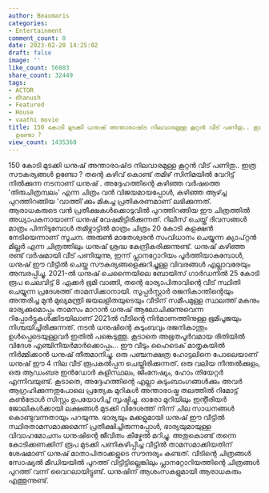 ```yaml
---
author: Beaumaris
categories:
- Entertainment
comment_count: 0
date: 2023-02-20 14:25:02
draft: false
image: ''
like_count: 56083
share_count: 32449
tags:
- ACTOR
- dhanush
- Featured
- House
- vaathi movie
title: 150 കോടി മുടക്കി ധനുഷ് അന്താരാഷ്‌ട്ര നിലവാരമുള്ള കൂറ്റൻ വീട് പണിതു.. ഇത്ര സൗകര്യങ്ങൾ
  ഉണ്ടോ ?
view_count: 1435360
---
```


150 കോടി മുടക്കി ധനുഷ് അന്താരാഷ്‌ട്ര നിലവാരമുള്ള കൂറ്റൻ വീട് പണിതു.. ഇത്ര സൗകര്യങ്ങൾ ഉണ്ടോ ? തന്റെ കഴിവ് കൊണ്ട് തമിഴ് സിനിമയിൽ വേറിട്ട് നിൽക്കുന്ന നടനാണ് ധനുഷ് . അദ്ദേഹത്തിന്റെ കഴിഞ്ഞ വർഷത്തെ 'തിരുചിത്രമ്പലം' എന്ന ചിത്രം വൻ വിജയമായപ്പോൾ, കഴിഞ്ഞ ആഴ്ച്ച പുറത്തിറങ്ങിയ 'വാത്തി'ക്കും മികച്ച പ്രതികരണമാണ് ലഭിക്കുന്നത്. ആരാധകരുടെ വൻ പ്രതീക്ഷകൾക്കൊടുവിൽ പുറത്തിറങ്ങിയ ഈ ചിത്രത്തിൽ അധ്യാപകനായാണ് ധനുഷ് വേഷമിട്ടിരിക്കുന്നത്. റിലീസ് ചെയ്ത് ദിവസങ്ങൾ മാത്രം പിന്നിടുമ്പോൾ തമിഴ്നാട്ടിൽ മാത്രം ചിത്രം 20 കോടി കളക്ഷൻ നേടിയെന്നാണ് സൂചന. അരുൺ മാതേശ്വരൻ സംവിധാനം ചെയ്യുന്ന ക്യാപ്റ്റൻ മില്ലർ എന്ന ചിത്രത്തിലും ധനുഷ് ശ്രദ്ധ കേന്ദ്രീകരിക്കുന്നുണ്ട്. ധനുഷ് കഴിഞ്ഞ രണ്ട് വർഷമായി വീട് പണിയുന്നു, ഇന്ന് പ്ലാനറ്റോറിയം പൂർത്തിയാകുമ്പോൾ, ധനുഷ് ഈ വീട്ടിൽ ചെയ്ത സൗകര്യങ്ങളെക്കുറിച്ചുള്ള വിവരങ്ങൾ എല്ലാവരേയും അമ്പരപ്പിച്ചു. 2021-ൽ ധനുഷ് ചെന്നൈയിലെ ബോയിസ് ഗാർഡനിൽ 25 കോടി രൂപ ചെലവിട്ട് 8 ഏക്കർ ഭൂമി വാങ്ങി, തന്റെ ഭാര്യാപിതാവിന്റെ വീട് സ്ഥിതി ചെയ്യുന്ന പ്രദേശത്ത് താമസിക്കാനായി. സൂപ്പർസ്റ്റാർ രജനികാന്തിന്റെയും അന്തരിച്ച മുൻ മുഖ്യമന്ത്രി ജയലളിതയുടെയും വീടിന് സമീപമുള്ള സ്ഥലത്ത് മകനും ഭാര്യക്കുമൊപ്പം താമസം മാറാൻ ധനുഷ് ആലോചിക്കുന്നുവെന്ന റിപ്പോർട്ടുകൾക്കിടയിലാണ് 2021ൽ വീടിന്റെ നിർമാണത്തിനുള്ള ഭൂമിപൂജയും നിശ്ചയിച്ചിരിക്കുന്നത്. നടൻ ധനുഷിന്റെ കുടുംബവും രജനികാന്തും ഉൾപ്പെടെയുള്ളവർ ഇതിൽ പങ്കെടുത്തു. കൂടാതെ അഭൂതപൂർവമായ രീതിയിൽ വിദേശ എഞ്ചിനീയർമാർക്കൊപ്പം... ഈ വീടും ഹൈടെക് മാതൃകയിൽ നിർമ്മിക്കാൻ ധനുഷ് തീരുമാനിച്ചു. ഒരു പഞ്ചനക്ഷത്ര ഹോട്ടലിനെ പോലെയാണ് ധനുഷ് ഈ 4 നില വീട് രൂപകൽപ്പന ചെയ്തിരിക്കുന്നത്. ഒരു വലിയ നീന്തൽക്കുളം, ഒരു ആഡംബര ഇൻഡോർ കളിസ്ഥലം, ജിംനേഷ്യം, ഹോം തിയേറ്റർ എന്നിവയുണ്ട്. കൂടാതെ, അദ്ദേഹത്തിന്റെ എല്ലാ കുടുംബാംഗങ്ങൾക്കും അവർ ആഗ്രഹിക്കുന്നതുപോലെ പ്രത്യേക മുറികൾ അന്താരാഷ്ട്ര തലത്തിൽ റിമോട്ട് കൺട്രോൾ സിസ്റ്റം ഉപയോഗിച്ച് സൃഷ്ടിച്ചു. ഓരോ മുറിയിലും ഇന്റീരിയർ ജോലികൾക്കായി ലക്ഷങ്ങൾ മുടക്കി വിദേശത്ത് നിന്ന് ചില സാധനങ്ങൾ കൊണ്ടുവന്നതായും പറയുന്നു. ഭാര്യയും മക്കളുമായി ധനുഷ് ഈ വീട്ടിൽ സ്ഥിരതാമസമാക്കുമെന്ന് പ്രതീക്ഷിച്ചിരുന്നപ്പോൾ, ഭാര്യയുമായുള്ള വിവാഹമോചനം ധനുഷിന്റെ ജീവിതം കീഴ്മേൽ മറിച്ചു. അതുകൊണ്ട് തന്നെ കോടിക്കണക്കിന് രൂപ മുടക്കി പണികഴിപ്പിച്ച വീട്ടിൽ താമസമാക്കിയതിന് ശേഷമാണ് ധനുഷ് മാതാപിതാക്കളുടെ സൗന്ദര്യം കണ്ടത്. വീടിന്റെ ചിത്രങ്ങൾ സോഷ്യൽ മീഡിയയിൽ പുറത്ത് വിട്ടിട്ടില്ലെങ്കിലും പ്ലാനറ്റോറിയത്തിന്റെ ചിത്രങ്ങൾ പുറത്ത് വന്ന് വൈറലായിട്ടുണ്ട്. ധനുഷിന് ആശംസകളുമായി ആരാധകരും എത്തുന്നുണ്ട്.